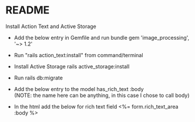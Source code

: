# README

Install Action Text and Active Storage

* Add the below entry in Gemfile and run bundle
  gem 'image_processing', '~> 1.2'

* Run "rails action_text:install" from command/terminal

 * Install Active Storage
 rails active_storage:install

* Run rails db:migrate

* Add the below entry to the model
  has_rich_text :body   
  (NOTE: the name here can be anything, in this case I chose to call body)

* In the html add the below for rich text field
 <%= form.rich_text_area :body %>  
